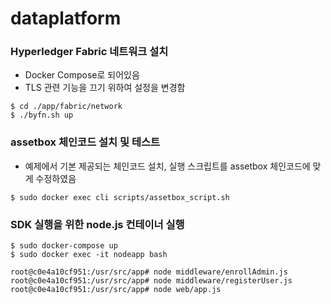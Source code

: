 # dataplatform


### Hyperledger Fabric 네트워크 설치

- Docker Compose로 되어있음
- TLS 관련 기능을 끄기 위하여 설정을 변경함

```
$ cd ./app/fabric/network
$ ./byfn.sh up
```

### assetbox 체인코드 설치 및 테스트

- 예제에서 기본 제공되는 체인코드 설치, 실행 스크립트를 assetbox 체인코드에 맞게 수정하였음

```
$ sudo docker exec cli scripts/assetbox_script.sh
```

### SDK 실행을 위한 node.js 컨테이너 실행

```
$ sudo docker-compose up
$ sudo docker exec -it nodeapp bash

root@c0e4a10cf951:/usr/src/app# node middleware/enrollAdmin.js
root@c0e4a10cf951:/usr/src/app# node middleware/registerUser.js
root@c0e4a10cf951:/usr/src/app# node web/app.js
```